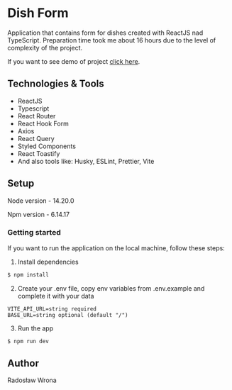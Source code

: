 # Dish Form
Application that contains form for dishes created with ReactJS nad TypeScript. Preparation time took me about 16 hours due to the level of complexity of the project.

If you want to see demo of project [click here](https://vezas.github.io/dish-form/).

## Technologies & Tools
- ReactJS
- Typescript
- React Router
- React Hook Form
- Axios
- React Query
- Styled Components
- React Toastify
- And also tools like: Husky, ESLint, Prettier, Vite

## Setup
Node version - 14.20.0

Npm version - 6.14.17

### Getting started
If you want to run the application on the local machine, follow these steps:

1. Install dependencies
```bash
$ npm install
```

2. Create your .env file, copy env variables from .env.example and complete it with your data
```
VITE_API_URL=string required
BASE_URL=string optional (default "/")
```

3. Run the app
```bash
$ npm run dev
```


## Author
Radosław Wrona
